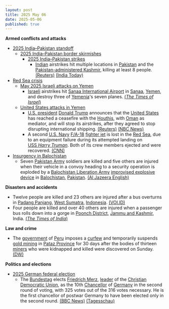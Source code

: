 ```yaml
---
layout: post
title: 2025 May 06
date: 2025-05-06
published: true
---
```



**Armed conflicts and attacks**

* [2025 India–Pakistan standoff](https://en.wikipedia.org/wiki/2025_India%E2%80%93Pakistan_standoff "2025 India–Pakistan standoff")
  + [2025 India–Pakistan border skirmishes](https://en.wikipedia.org/wiki/2025_India%E2%80%93Pakistan_border_skirmishes "2025 India–Pakistan border skirmishes")
    - [2025 India–Pakistan strikes](https://en.wikipedia.org/wiki/2025_India%E2%80%93Pakistan_strikes "2025 India–Pakistan strikes")
      * [Indian](https://en.wikipedia.org/wiki/India "India") airstrikes hit multiple locations in [Pakistan](https://en.wikipedia.org/wiki/Pakistan "Pakistan") and the [Pakistan-administered Kashmir](https://en.wikipedia.org/wiki/Azad_Kashmir "Azad Kashmir"), killing at least 8 people. [(Reuters)](https://www.reuters.com/world/india/india-launches-attack-9-sites-pakistan-pakistan-occupied-jammu-kashmir-2025-05-06/) [(India Today)](https://www.indiatoday.in/india/story/operation-sindoor-live-updates-indian-armed-forces-carried-out-precision-strike-at-terrorist-camps-2720648-2025-05-07)
* [Red Sea crisis](https://en.wikipedia.org/wiki/Red_Sea_crisis "Red Sea crisis")
  + [May 2025 Israeli attacks on Yemen](https://en.wikipedia.org/wiki/May_2025_Israeli_attacks_on_Yemen "May 2025 Israeli attacks on Yemen")
    - [Israeli](https://en.wikipedia.org/wiki/Israel "Israel") airstrikes hit [Sanaa International Airport](https://en.wikipedia.org/wiki/Sanaa_International_Airport "Sanaa International Airport") in [Sanaa](https://en.wikipedia.org/wiki/Sanaa "Sanaa"), [Yemen](https://en.wikipedia.org/wiki/Yemen "Yemen"), and destroy three of [Yemenia](https://en.wikipedia.org/wiki/Yemenia "Yemenia")'s seven planes. [(*The Times of Israel*)](https://www.timesofisrael.com/liveblog_entry/sanaa-airport-official-says-facility-completely-destroyed-by-israeli-strikes/)
  + [United States attacks in Yemen](https://en.wikipedia.org/wiki/United_States_attacks_in_Yemen_%28March_2025%E2%80%93present%29 "United States attacks in Yemen (March 2025–present)")
    - [U.S. president](https://en.wikipedia.org/wiki/U.S._president "U.S. president") [Donald Trump](https://en.wikipedia.org/wiki/Donald_Trump "Donald Trump") announces that the [United States](https://en.wikipedia.org/wiki/United_States "United States") has reached a ceasefire with the [Houthis](https://en.wikipedia.org/wiki/Houthis "Houthis"), with [Oman](https://en.wikipedia.org/wiki/Oman "Oman") as mediator, and will stop its airstrikes, after they agreed to stop disrupting international shipping. [(Reuters)](https://www.reuters.com/world/trump-says-us-will-stop-bombing-houthis-after-agreement-struck-2025-05-06/) [(NBC News)](https://www.nbcnews.com/world/yemen/oman-says-mediated-ceasefire-us-yemens-houthis-rcna205175)
    - A second [U.S. Navy](https://en.wikipedia.org/wiki/U.S._Navy "U.S. Navy") [F/A-18](https://en.wikipedia.org/wiki/McDonnell_Douglas_F/A-18_Hornet "McDonnell Douglas F/A-18 Hornet") [fighter jet](https://en.wikipedia.org/wiki/Fighter_jet "Fighter jet") is lost in the [Red Sea](https://en.wikipedia.org/wiki/Red_Sea "Red Sea"), due to an equipment failure during its attempted landing on [USS *Harry Truman*](https://en.wikipedia.org/wiki/USS_Harry_S._Truman "USS Harry S. Truman"). Both of its crew members ejected and were recovered. [(CNN)](https://www.cnn.com/2025/05/06/politics/second-us-navy-jet-is-lost-at-sea)
* [Insurgency in Balochistan](https://en.wikipedia.org/wiki/Insurgency_in_Balochistan "Insurgency in Balochistan")
  + Seven [Pakistan Army](https://en.wikipedia.org/wiki/Pakistan_Army "Pakistan Army") soldiers are killed and five others are injured when their vehicle in a convoy heading to a security operation is exploded by a [Balochistan Liberation Army](https://en.wikipedia.org/wiki/Balochistan_Liberation_Army "Balochistan Liberation Army") [improvised explosive device](https://en.wikipedia.org/wiki/Improvised_explosive_device "Improvised explosive device") in [Balochistan](https://en.wikipedia.org/wiki/Balochistan%2C_Pakistan "Balochistan, Pakistan"), [Pakistan](https://en.wikipedia.org/wiki/Pakistan "Pakistan"). [(Al Jazeera English)](https://www.aljazeera.com/news/2025/5/6/pakistan-blames-india-after-seven-soldiers-killed-in-balochistan-blast)

**Disasters and accidents**

* Twelve people are killed and 23 others are injured after a bus overturns in [Padang Panjang](https://en.wikipedia.org/wiki/Padang_Panjang "Padang Panjang"), [West Sumatra](https://en.wikipedia.org/wiki/West_Sumatra "West Sumatra"), [Indonesia](https://en.wikipedia.org/wiki/Indonesia "Indonesia"). [(VOI.ID)](https://voi.id/en/news/480414)
* Four people are killed and over 40 others are injured when a passenger bus rolls down into a gorge in [Poonch District](https://en.wikipedia.org/wiki/Poonch_District%2C_India "Poonch District, India"), [Jammu and Kashmir](https://en.wikipedia.org/wiki/Jammu_and_Kashmir_%28union_territory%29 "Jammu and Kashmir (union territory)"), India. [(*The Times of India*)](https://timesofindia.indiatimes.com/india/four-dead-as-bus-falls-into-poonch-gorge/articleshow/120942188.cms)

**Law and crime**

* The [government](https://en.wikipedia.org/wiki/Government_of_Peru "Government of Peru") of [Peru](https://en.wikipedia.org/wiki/Peru "Peru") imposes a [curfew](https://en.wikipedia.org/wiki/Curfew "Curfew") and temporarily suspends [gold mining](https://en.wikipedia.org/wiki/Gold_mining "Gold mining") in [Pataz Province](https://en.wikipedia.org/wiki/Pataz_Province "Pataz Province") for 30 days after the bodies of thirteen [miners](https://en.wikipedia.org/wiki/Miner "Miner") who were kidnapped and killed were discovered on Sunday. [(DW)](https://www.dw.com/en/peru-suspends-gold-mining-in-north-after-massacre/a-72443414)

**Politics and elections**

* [2025 German federal election](https://en.wikipedia.org/wiki/2025_German_federal_election "2025 German federal election")
  + The [Bundestag](https://en.wikipedia.org/wiki/Bundestag "Bundestag") elects [Friedrich Merz](https://en.wikipedia.org/wiki/Friedrich_Merz "Friedrich Merz"), [leader](https://en.wikipedia.org/wiki/Leader_of_the_Christian_Democratic_Union "Leader of the Christian Democratic Union") of the [Christian Democratic Union](https://en.wikipedia.org/wiki/Christian_Democratic_Union_of_Germany "Christian Democratic Union of Germany"), as the 10th [Chancellor](https://en.wikipedia.org/wiki/Chancellor_of_Germany "Chancellor of Germany") of [Germany](https://en.wikipedia.org/wiki/Germany "Germany") in the second round of voting, with 325 votes out of the 316 votes necessary. He is the first chancellor of postwar Germany to have been elected only in the second round. [(BBC News)](https://www.bbc.com/news/articles/cvgp22zlrgko) [(Tagesschau)](https://www.tagesschau.de/kommentar/kanzlerwahl-merz-union-spd-100.html)
